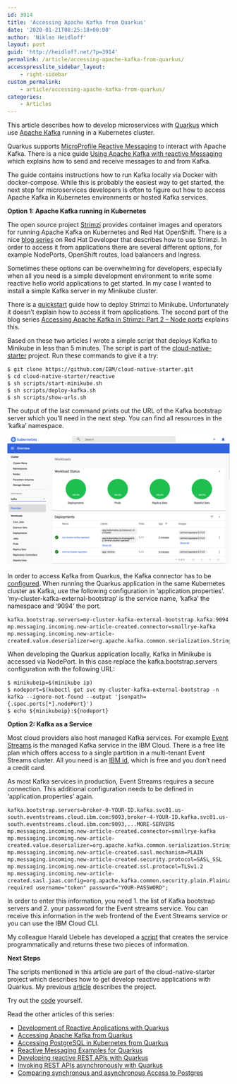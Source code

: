 ```yaml
---
id: 3914
title: 'Accessing Apache Kafka from Quarkus'
date: '2020-01-21T08:25:18+00:00'
author: 'Niklas Heidloff'
layout: post
guid: 'http://heidloff.net/?p=3914'
permalink: /article/accessing-apache-kafka-from-quarkus/
accesspresslite_sidebar_layout:
    - right-sidebar
custom_permalink:
    - article/accessing-apache-kafka-from-quarkus/
categories:
    - Articles
---
```


This article describes how to develop microservices with [Quarkus](https://quarkus.io/) which use [Apache Kafka](https://kafka.apache.org/) running in a Kubernetes cluster.

Quarkus supports [MicroProfile Reactive Messaging](https://github.com/eclipse/microprofile-reactive-messaging) to interact with Apache Kafka. There is a nice guide [Using Apache Kafka with reactive Messaging](https://quarkus.io/guides/kafka) which explains how to send and receive messages to and from Kafka.

The guide contains instructions how to run Kafka locally via Docker with docker-compose. While this is probably the easiest way to get started, the next step for microservices developers is often to figure out how to access Apache Kafka in Kubernetes environments or hosted Kafka services.

**Option 1: Apache Kafka running in Kubernetes**

The open source project [Strimzi](https://strimzi.io/) provides container images and operators for running Apache Kafka on Kubernetes and Red Hat OpenShift. There is a nice [blog series](https://developers.redhat.com/blog/2019/06/06/accessing-apache-kafka-in-strimzi-part-1-introduction/) on Red Hat Developer that describes how to use Strimzi. In order to access it from applications there are several different options, for example NodePorts, OpenShift routes, load balancers and Ingress.

Sometimes these options can be overwhelming for developers, especially when all you need is a simple development environment to write some reactive hello world applications to get started. In my case I wanted to install a simple Kafka server in my Minikube cluster.

There is a [quickstart](https://strimzi.io/quickstarts/minikube/) guide how to deploy Strimzi to Minikube. Unfortunately it doesn’t explain how to access it from applications. The second part of the blog series [Accessing Apache Kafka in Strimzi: Part 2 – Node ports](https://developers.redhat.com/blog/2019/06/07/accessing-apache-kafka-in-strimzi-part-2-node-ports/) explains this.

Based on these two articles I wrote a simple script that deploys Kafka to Minikube in less than 5 minutes. The script is part of the [cloud-native-starter](https://github.com/IBM/cloud-native-starter/tree/master/reactive) project. Run these commands to give it a try:

```
$ git clone https://github.com/IBM/cloud-native-starter.git
$ cd cloud-native-starter/reactive
$ sh scripts/start-minikube.sh
$ sh scripts/deploy-kafka.sh
$ sh scripts/show-urls.sh
```

The output of the last command prints out the URL of the Kafka bootstrap server which you’ll need in the next step. You can find all resources in the ‘kafka’ namespace.

![image](/assets/img/2020/01/kafka-in-kubernetes.png)

In order to access Kafka from Quarkus, the Kafka connector has to be [configured](https://quarkus.io/guides/kafka#configuring-the-kafka-connector). When running the Quarkus application in the same Kubernetes cluster as Kafka, use the following configuration in ‘application.properties’. ‘my-cluster-kafka-external-bootstrap’ is the service name, ‘kafka’ the namespace and ‘9094’ the port.

```
kafka.bootstrap.servers=my-cluster-kafka-external-bootstrap.kafka:9094
mp.messaging.incoming.new-article-created.connector=smallrye-kafka
mp.messaging.incoming.new-article-created.value.deserializer=org.apache.kafka.common.serialization.StringDeserializer
```

When developing the Quarkus application locally, Kafka in Minikube is accessed via NodePort. In this case replace the kafka.bootstrap.servers configuration with the following URL:

```
$ minikubeip=$(minikube ip)
$ nodeport=$(kubectl get svc my-cluster-kafka-external-bootstrap -n kafka --ignore-not-found --output 'jsonpath={.spec.ports[*].nodePort}')
$ echo ${minikubeip}:${nodeport}  
```

**Option 2: Kafka as a Service**

Most cloud providers also host managed Kafka services. For example [Event Streams](https://cloud.ibm.com/catalog/services/event-streams) is the managed Kafka service in the IBM Cloud. There is a free lite plan which offers access to a single partition in a multi-tenant Event Streams cluster. All you need is an [IBM id](http://ibm.biz/nheidloff), which is free and you don’t need a credit card.

As most Kafka services in production, Event Streams requires a secure connection. This additional configuration needs to be defined in ‘application.properties’ again.

```
kafka.bootstrap.servers=broker-0-YOUR-ID.kafka.svc01.us-south.eventstreams.cloud.ibm.com:9093,broker-4-YOUR-ID.kafka.svc01.us-south.eventstreams.cloud.ibm.com:9093,...MORE-SERVERS
mp.messaging.incoming.new-article-created.connector=smallrye-kafka
mp.messaging.incoming.new-article-created.value.deserializer=org.apache.kafka.common.serialization.StringDeserializer
mp.messaging.incoming.new-article-created.sasl.mechanism=PLAIN
mp.messaging.incoming.new-article-created.security.protocol=SASL_SSL
mp.messaging.incoming.new-article-created.ssl.protocol=TLSv1.2
mp.messaging.incoming.new-article-created.sasl.jaas.config=org.apache.kafka.common.security.plain.PlainLoginModule required username="token" password="YOUR-PASSWORD";
```

In order to enter this information, you need 1. the list of Kafka bootstrap servers and 2. your password for the Event streams service. You can receive this information in the web frontend of the Event Streams service or you can use the IBM Cloud CLI.

My colleague Harald Uebele has developed a [script](https://github.com/IBM/cloud-native-starter/blob/master/reactive/iks-scripts/deploy-kafka.sh) that creates the service programmatically and returns these two pieces of information.

**Next Steps**

The scripts mentioned in this article are part of the cloud-native-starter project which describes how to get develop reactive applications with Quarkus. My previous [article](http://heidloff.net/article-development-reactive-applications-quarkus/) describes the project.

Try out the [code](https://github.com/IBM/cloud-native-starter/tree/master/reactive) yourself.

Read the other articles of this series:

- [Development of Reactive Applications with Quarkus](http://heidloff.net/article-development-reactive-applications-quarkus/)
- [Accessing Apache Kafka from Quarkus](http://heidloff.net/article/accessing-apache-kafka-from-quarkus/)
- [Accessing PostgreSQL in Kubernetes from Quarkus](http://heidloff.net/article/accessing-postgresql-from-quarkus/)
- [Reactive Messaging Examples for Quarkus](http://heidloff.net/article/reactive-messaging-examples-quarkus/)
- [Developing reactive REST APIs with Quarkus](http://heidloff.net/article/developing-reactive-rest-apis-with-quarkus/)
- [Invoking REST APIs asynchronously with Quarkus](http://heidloff.net/article/invoking-rest-apis-asynchronously-with-quarkus/)
- [Comparing synchronous and asynchronous Access to Postgres](http://heidloff.net/article/comparing-synchronous-asynchronous-access-postgresql/)